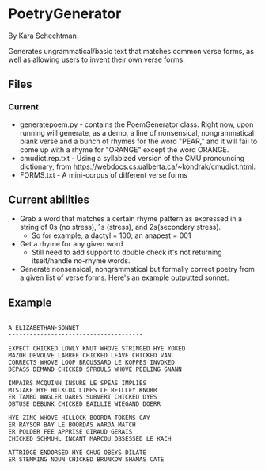 # PoetryGenerator

By Kara Schechtman

Generates ungrammatical/basic text that matches common verse forms, as well as allowing users to invent their own verse forms.

Files
-----

### Current
- generatepoem.py - contains the PoemGenerator class. Right now, upon running will generate, as a demo, a line of nonsensical, nongrammatical blank verse and a bunch of rhymes for the word "PEAR," and it will fail to come up with a rhyme for "ORANGE" except the word ORANGE.
- cmudict.rep.txt - Using a syllabized version of the CMU pronouncing dictionary, from https://webdocs.cs.ualberta.ca/~kondrak/cmudict.html.
- FORMS.txt - A mini-corpus of different verse forms

Current abilities
-----------------
- Grab a word that matches a certain rhyme pattern as expressed in a string of 0s (no stress), 1s (stress), and 2s(secondary stress).
    - So for example, a dactyl = 100; an anapest = 001
- Get a rhyme for any given word
    - Still need to add support to double check it's not returning itself/handle no-rhyme words.
- Generate nonsensical, nongrammatical but formally correct poetry from a given list of verse forms. Here's an example outputted sonnet.

Example
-------

```

A ELIZABETHAN-SONNET
--------------------------------------

EXPECT CHICKED LOWLY KNUT WHOVE STRINGED HYE YOKED
MAZOR DEVOLVE LABREE CHICKED LEAVE CHICKED VAN
CORRECTS WHOVE LOOP BROUSSARD LE KOPPES INVOKED
DEPASS DEMAND CHICKED SPROULS WHOVE PEELING GNANN

IMPAIRS MCQUINN INSURE LE SPEAS IMPLIES
MISTAKE HYE HICKCOX LIMES LE REILLEY KNORR
ER TAMBO WAGLER DARES SUBVERT CHICKED DYES
OBTUSE DEBUNK CHICKED BAILLIE WIEGAND DOERR

HYE ZINC WHOVE HILLOCK BOORDA TOKENS CAY
ER RAYSOR BAY LE BOORDAS WARDA MATCH
ER POLDER FEE APPRISE GIRAUD GERAIS
CHICKED SCHMUHL INCANT MARCOU OBSESSED LE KACH

ATTRIDGE ENDORSED HYE CHUG OBEYS DILATE
ER STEMMING NOUN CHICKED BRUNKOW SHAMAS CATE
```
